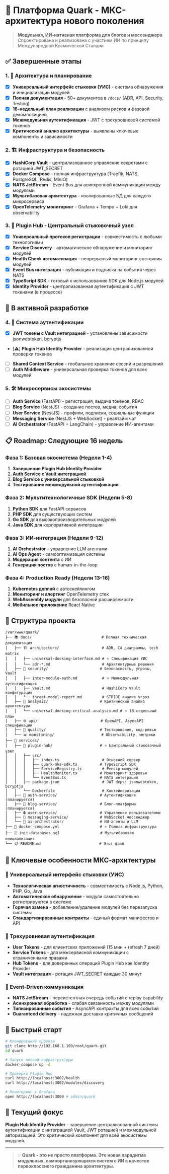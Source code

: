 # 🚀 Платформа Quark - МКС-архитектура нового поколения

> **Модульная, ИИ-нативная платформа для блогов и мессенджера**  
> Спроектирована и реализована с участием ИИ по принципу Международной Космической Станции

## ✅ Завершенные этапы

### 1. 📐 Архитектура и планирование
- [x] **Универсальный интерфейс стыковки (УИС)** - система обнаружения и инициализации модулей
- [x] **Полная документация** - 50+ документов в `/docs/` (ADR, API, Security, Testing)
- [x] **16-недельный план реализации** с анализом рисков и фазовой декомпозицией
- [x] **Межмодульная аутентификация** - JWT с трехуровневой системой токенов
- [x] **Критический анализ архитектуры** - выявлены ключевые компоненты и зависимости

### 2. 🏗️ Инфраструктура и безопасность  
- [x] **HashiCorp Vault** - централизованное управление секретами с ротацией JWT_SECRET
- [x] **Docker Compose** - полная инфраструктура (Traefik, NATS, PostgreSQL, Redis, MinIO)
- [x] **NATS JetStream** - Event Bus для асинхронной коммуникации между модулями
- [x] **Мультибазовая архитектура** - изолированные БД для каждого микросервиса
- [x] **OpenTelemetry мониторинг** - Grafana + Tempo + Loki для observability

### 3. 🔌 Plugin Hub - Центральный стыковочный узел
- [x] **Универсальный протокол регистрации** - совместимость с любыми технологиями
- [x] **Service Discovery** - автоматическое обнаружение и мониторинг модулей  
- [x] **Health Check автоматизация** - непрерывный мониторинг состояния модулей
- [x] **Event Bus интеграция** - публикация и подписка на события через NATS
- [x] **TypeScript SDK** - готовый к использованию SDK для Node.js модулей
- [x] **Identity Provider** - централизованная аутентификация с JWT токенами (в процессе)

## 🔄 В активной разработке

### 4. 🔐 Система аутентификации
- [x] **JWT токены с Vault интеграцией** - установлены зависимости jsonwebtoken, bcryptjs
- [⚠️] **Plugin Hub Identity Provider** - реализация централизованной проверки токенов
- [ ] **Shared Context Service** - глобальное хранение сессий и разрешений
- [ ] **Auth Middleware** - универсальная проверка токенов для всех модулей

### 5. 🛠️ Микросервисы экосистемы
- [ ] **Auth Service** (FastAPI) - регистрация, выдача токенов, RBAC
- [ ] **Blog Service** (NestJS) - создание постов, медиа, события 
- [ ] **User Service** (NestJS) - профили, подписки, социальные функции
- [ ] **Messaging Service** (NestJS + WebSocket) - реалтайм чат
- [ ] **AI Orchestrator** (FastAPI + LangChain) - управление ИИ-агентами

## 📋 Roadmap: Следующие 16 недель

### Фаза 1: Базовая экосистема (Недели 1-4)
1. **Завершение Plugin Hub Identity Provider**
2. **Auth Service с Vault интеграцией** 
3. **Blog Service с универсальной стыковкой**
4. **Тестирование межмодульной аутентификации**

### Фаза 2: Мультитехнологичные SDK (Недели 5-8)  
1. **Python SDK** для FastAPI сервисов
2. **PHP SDK** для существующих систем
3. **Go SDK** для высокопроизводительных модулей
4. **Java SDK** для корпоративной интеграции

### Фаза 3: ИИ-интеграция (Недели 9-12)
1. **AI Orchestrator** - управление LLM агентами
2. **AI Ops Agent** - самооптимизация системы
3. **Модерация контента** с ИИ
4. **Генерация постов** с human-in-the-loop

### Фаза 4: Production Ready (Недели 13-16)
1. **Kubernetes деплой** с автоскейлингом
2. **Мониторинг и алертинг** OpenTelemetry стек
3. **WebAssembly модули** для безопасной расширяемости  
4. **Мобильное приложение** React Native

## 📁 Структура проекта

```
/var/www/quark/
├── 📚 docs/                               # Полная техническая документация
│   ├── 🏗️ architecture/                   # ADR, C4 диаграммы, tech matrix
│   │   ├── universal-docking-interface.md # ⭐ Спецификация УИС
│   │   └── adr-*.md                       # Архитектурные решения
│   ├── 🔐 security/                       # Безопасность, угрозы, Vault
│   │   ├── inter-module-auth.md           # ⭐ Межмодульная аутентификация  
│   │   ├── vault.md                       # HashiCorp Vault конфигурация
│   │   └── threat-model-report.md         # STRIDE анализ угроз
│   ├── 🔬 analysis/                       # Критический анализ архитектуры
│   │   └── universal-docking-critical-analysis.md # ⭐ 16-недельный план
│   ├── 🌐 api/                            # OpenAPI, AsyncAPI спецификации
│   ├── 🧪 quality/                        # Тестирование, код-ревью
│   └── 📊 monitoring/                     # Observability, метрики
├── 🔌 services/
│   ├── 🎯 plugin-hub/                     # ⭐ Центральный стыковочный узел
│   │   ├── src/
│   │   │   ├── index.ts                   # Основной сервер
│   │   │   ├── quark-mks-sdk.ts          # TypeScript SDK
│   │   │   ├── ServiceRegistry.ts         # Реестр модулей
│   │   │   ├── HealthMonitor.ts          # Мониторинг здоровья
│   │   │   └── EventBus.ts               # NATS интеграция
│   │   ├── package.json                   # JWT deps: jsonwebtoken, bcryptjs
│   │   └── Dockerfile                     # Контейнеризация
│   ├── 🔐 auth-service/                   # Аутентификация (планируется)
│   ├── 📝 blog-service/                   # Блог-платформа (планируется)  
│   ├── � user-service/                   # Управление пользователями
│   ├── 💬 messaging-service/              # WebSocket мессенджер
│   └── 🤖 ai-orchestrator/                # ИИ-агенты и LLM
├── 🐳 docker-compose.yml                  # ⭐ Полная инфраструктура
├── 🗄️ init-databases.sql                  # Мультибазовая инициализация
└── 📋 README.md                          # Этот файл
```

## 🌟 Ключевые особенности МКС-архитектуры

### 🔌 Универсальный интерфейс стыковки (УИС)
- **Технологическая агностичность** - совместимость с Node.js, Python, PHP, Go, Java
- **Автоматическое обнаружение** - модули самостоятельно регистрируются в системе
- **Горячая замена** - добавление/удаление модулей без перезапуска системы
- **Стандартизированные контракты** - единый формат манифестов и API

### 🔐 Трехуровневая аутентификация
- **User Tokens** - для клиентских приложений (15 мин + refresh 7 дней)
- **Service Tokens** - для межсервисной коммуникации с ограниченными правами  
- **Hub Tokens** - для доверенных операций Plugin Hub как Identity Provider
- **Vault интеграция** - ротация JWT_SECRET каждые 30 минут

### 📡 Event-Driven коммуникация
- **NATS JetStream** - персистентная очередь событий с replay capability
- **Асинхронная обработка** - слабая связанность между модулями
- **Типизированные события** - AsyncAPI контракты для всех событий
- **Guaranteed delivery** - надежная доставка критичных сообщений

## 🚀 Быстрый старт

```bash
# Клонирование проекта
git clone http://192.168.1.109/root/quark.git
cd quark

# Запуск полной инфраструктуры  
docker-compose up -d

# Проверка Plugin Hub
curl http://localhost:3002/health
curl http://localhost:3002/modules/discovery

# Мониторинг в Grafana
open http://localhost:3000 # admin/quark
```

## 🎯 Текущий фокус

**Plugin Hub Identity Provider** - завершение централизованной системы аутентификации с интеграцией Vault, JWT ротацией и межмодульной авторизацией. Это критический компонент для всей экосистемы модулей.

---

> 💡 **Quark - это не просто платформа. Это новая парадигма модульных, самоорганизующихся систем с ИИ в качестве первоклассного гражданина архитектуры.**
